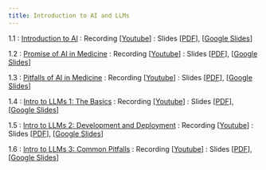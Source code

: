 ```yaml
---
title: Introduction to AI and LLMs
---
```


1.1
: [Introduction to AI](#)
  : Recording [[Youtube](https://youtu.be/MerY9DBSMp8?si=7_MITs2skLzuTYF4)]
  : Slides [[PDF](https://drive.google.com/file/d/1Towp2NPGCRBmYNGFYb7WvUMFR4XSnGht/view?usp=drive_link)], [[Google Slides](https://docs.google.com/presentation/d/1ZpBJXuuIH_cJbQUXLA4gppgVI6HJbEdOLKQMTkw1Rnw/edit?usp=drive_link)]

1.2
: [Promise of AI in Medicine](#)
  : Recording [[Youtube](https://youtu.be/BBCbmogP8z8?si=_6yb76nL4HigP1M0)]
  : Slides [[PDF](https://drive.google.com/file/d/1URs35DtAbjOnpTESUDw4VPf137O8zU0d/view?usp=drive_link)], [[Google Slides](https://docs.google.com/presentation/d/16AUu8jdi_vnhCqFDdF5xkiGUu_DI9zw9uJCfZjR7AcM/edit?usp=drive_link)]

1.3
: [Pitfalls of AI in Medicine](#)
  : Recording [[Youtube](https://youtu.be/tqB__dwm7PU?si=_WdhTFaE81JOtxnk)]
  : Slides [[PDF](https://drive.google.com/file/d/1KCvSP3TEKJSUgyTWeR7DizQTzFrkr3ne/view?usp=drive_link)], [[Google Slides](https://docs.google.com/presentation/d/1noAA0SyRvTJ7JIKVPPLnY-Fuiy_EimJCGY6ymHbqqTc/edit?usp=drive_link)]

1.4
: [Intro to LLMs 1: The Basics](#)
  : Recording [[Youtube](https://youtu.be/moA9bXIyMXo?si=QnomEjiXeuszIxOT)]
  : Slides [[PDF](https://drive.google.com/file/d/1TZa-FUi6JhGLgFrmn9qM0B-hvaTECysO/view?usp=drive_link)], [[Google Slides](https://docs.google.com/presentation/d/19i1uVg2ItIsaVicYwMC78Whh_Lzj_QFyloCY_NKPOpA/edit?usp=drive_link)]

1.5
: [Intro to LLMs 2: Development and Deployment](#)
  : Recording [[Youtube](https://youtu.be/JocX7W6POSM?si=BniODd5Sd2yrQ23O)]
  : Slides [[PDF](https://drive.google.com/file/d/1LEu884Gpf70VY6HTt0KPRs8_q2QpZZ09/view?usp=drive_link)], [[Google Slides](https://docs.google.com/presentation/d/17YRKLOvPG7AX9_ZeFP_IS06UCJHnfRtoBmof3Af44vs/edit?usp=drive_link)]
  
1.6
: [Intro to LLMs 3: Common Pitfalls](#)
  : Recording [[Youtube](https://youtu.be/NOtO8U3gcwQ?si=B4-gD3qiB_VPKq13)]
  : Slides [[PDF](https://drive.google.com/file/d/1vckIbuNweyu1fU1TT3qS0TvMXEOzuKdP/view?usp=drive_link)], [[Google Slides](https://docs.google.com/presentation/d/1mHLuDfgR9gKrmBWaGDMpVQSWvCD1SVdKU9yAJalX1Dc/edit?usp=drive_link)]
